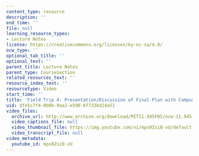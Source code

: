 ```yaml
---
content_type: resource
description: ''
end_time: ''
file: null
learning_resource_types:
- Lecture Notes
license: https://creativecommons.org/licenses/by-nc-sa/4.0/
ocw_type: ''
optional_tab_title: ''
optional_text: ''
parent_title: Lecture Notes
parent_type: CourseSection
related_resources_text: ''
resource_index_text: ''
resourcetype: Video
start_time: ''
title: 'Field Trip 4: Presentation/Discussion of Final Plan with Campus Committee'
uid: dfe5c7f4-0b0b-9aa2-e590-6f733bd24a51
video_files:
  archive_url: http://www.archive.org/download/MIT11.945F05/ocw-11.945-08dec2005-220k.mp4
  video_captions_file: null
  video_thumbnail_file: https://img.youtube.com/vi/mps0Zsi0-vU/default.jpg
  video_transcript_file: null
video_metadata:
  youtube_id: mps0Zsi0-vU
---
```

